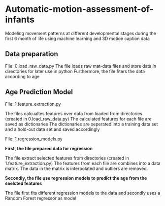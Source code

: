 # Automatic-motion-assessment-of-infants
Modeling movement patterns at different developmental stages during the first 6 month of life using machine learning and 3D motion caption data


## Data preparation

File: 0.load_raw_data.py
The file loads raw mat-data files and store data in directories for later use in python
Furthermore, the file fiters the data according to age

## Age Prediction Model

File: 1.feature_extraction.py

The files calcualtes features over data from loaded from directories (created in 0.load_raw_data.py)
The calculated features for each file are saved as dictionaries 
The dictionaries are seperated into a training data set and a hold-out data set and saved accordingly

File: 1.regression_models.py

**First, the file prepared data for regression**

The file extract selected features from directories (created in 1.feature_extraction.py)
The features from each file are combines into a data matrix. The data in the matrix is interpolated and outliers are removed.

**Secondly, the file use regression models to predict the age from the seelcted features**

The file first fits different regression models to the data and secondly uses a Random Forest regressor as model
